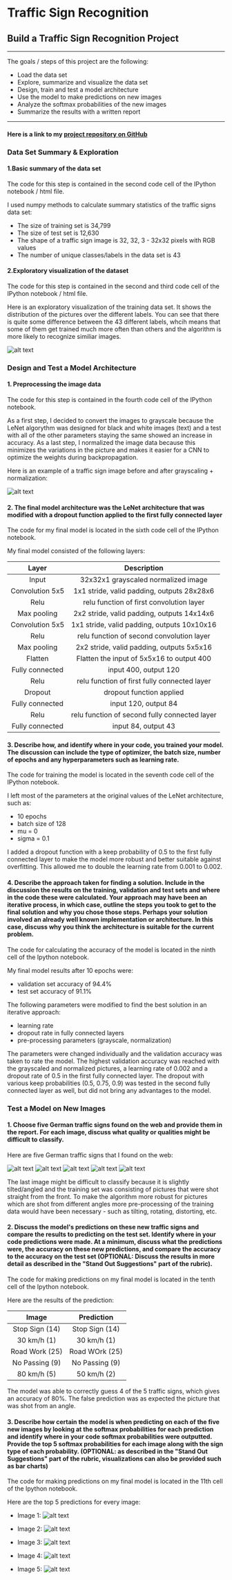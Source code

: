 # **Traffic Sign Recognition** 

## **Build a Traffic Sign Recognition Project**
---
The goals / steps of this project are the following:
* Load the data set
* Explore, summarize and visualize the data set
* Design, train and test a model architecture
* Use the model to make predictions on new images
* Analyze the softmax probabilities of the new images
* Summarize the results with a written report


[//]: # (Image References)

[image1]: ./training_data_graph.jpg "Training Data"
[image2]: ./sample_sign_pprocess.jpg "Preprocessing"
[image3]: ./examples/random_noise.jpg "Random Noise"
[image4]: ./web_images/1.jpg "Traffic Sign 1"
[image5]: ./web_images/2.jpg "Traffic Sign 2"
[image6]: ./web_images/3.jpg "Traffic Sign 3"
[image7]: ./web_images/4.jpg "Traffic Sign 4"
[image8]: ./web_images/5.jpg "Traffic Sign 5"
[image9]: ./predictions/bar_1.jpg "Bar Graph Image 1"
[image10]: ./predictions/bar_2.jpg "Bar Graph Image 2"
[image11]: ./predictions/bar_3.jpg "Bar Graph Image 3"
[image12]: ./predictions/bar_4.jpg "Bar Graph Image 4"
[image13]: ./predictions/bar_5.jpg "Bar Graph Image 5"


---

#### Here is a link to my [project repository on GitHub](https://github.com/Ridgebeck/Traffic_Sign_Classifier-P2)

### Data Set Summary & Exploration

#### 1.Basic summary of the data set

The code for this step is contained in the second code cell of the IPython notebook / html file.  

I used numpy methods to calculate summary statistics of the traffic signs data set:

* The size of training set is 34,799
* The size of test set is 12,630
* The shape of a traffic sign image is 32, 32, 3 - 32x32 pixels with RGB values
* The number of unique classes/labels in the data set is 43

#### 2.Exploratory visualization of the dataset

The code for this step is contained in the second and third code cell of the IPython notebook / html file.  

Here is an exploratory visualization of the training data set. It shows the distribution of the pictures over the different labels. You can see that there is quite some difference between the 43 different labels, whcih means that some of them get trained much more often than others and the algorithm is more likely to recognize similiar images.




![alt text][image1]

### Design and Test a Model Architecture

#### 1. Preprocessing the image data

The code for this step is contained in the fourth code cell of the IPython notebook.

As a first step, I decided to convert the images to grayscale because the LeNet algorythm was designed for black and white images (text) and a test with all of the other parameters staying the same showed an increase in accuracy.
As a last step, I normalized the image data because this minimizes the variations in the picture and makes it easier for a CNN to optimize the weights during backpropagation.

Here is an example of a traffic sign image before and after grayscaling + normalization:


![alt text][image2]


#### 2. The final model architecture was the LeNet architecture that was modified with a dropout function applied to the first fully connected layer

The code for my final model is located in the sixth code cell of the IPython notebook. 

My final model consisted of the following layers:

| Layer         	      	|     Description	        				                 	| 
|:---------------------:|:---------------------------------------------:| 
| Input         		      | 32x32x1 grayscaled normalized image   						 	| 
| Convolution 5x5      	| 1x1 stride, valid padding, outputs 28x28x6   	|
| Relu			             	 | relu function of first convolution layer						|
| Max pooling	      	   | 2x2 stride, valid padding, outputs 14x14x6 			|
| Convolution 5x5	      | 1x1 stride, valid padding, outputs 10x10x16   |
| Relu                  | relu function of second convolution layer	    |
| Max pooling				       | 2x2 stride, valid padding, outputs 5x5x16     |
| Flatten    				       | Flatten the input of 5x5x16 to output 400     |
| Fully connected       | input 400, output 120                         |
| Relu       				       | relu function of first fully connected layer	 |
| Dropout    				       | dropout function applied                      |
|	Fully connected       |	input 120, output 84 					              						|
| Relu       				       | relu function of second fully connected layer	|
|	Fully connected       |	input 84, output 43  					              						|
 


#### 3. Describe how, and identify where in your code, you trained your model. The discussion can include the type of optimizer, the batch size, number of epochs and any hyperparameters such as learning rate.

The code for training the model is located in the seventh code cell of the IPython notebook.

I left most of the parameters at the original values of the LeNet architecture, such as:

* 10 epochs
* batch size of 128
* mu = 0
* sigma = 0.1

I added a dropout function with a keep probability of 0.5 to the first fully connected layer to make the model more robust and better suitable against overfitting. This allowed me to double the learning rate from 0.001 to 0.002.


#### 4. Describe the approach taken for finding a solution. Include in the discussion the results on the training, validation and test sets and where in the code these were calculated. Your approach may have been an iterative process, in which case, outline the steps you took to get to the final solution and why you chose those steps. Perhaps your solution involved an already well known implementation or architecture. In this case, discuss why you think the architecture is suitable for the current problem.

The code for calculating the accuracy of the model is located in the ninth cell of the Ipython notebook.

My final model results after 10 epochs were:

* validation set accuracy of 94.4%
* test set accuracy of 91.1%

The following parameters were modified to find the best solution in an iterative approach:

* learning rate
* dropout rate in fully connected layers
* pre-processing parameters (grayscale, normalization)

The parameters were changed individually and the validation accuracy was taken to rate the model. The highest validation accuracy was reached with the grayscaled and normalized pictures, a learning rate of 0.002 and a dropout rate of 0.5 in the first fully connected layer. The dropout with various keep probabilities (0.5, 0.75, 0.9) was tested in the second fully connected layer as well, but did not bring any advantages to the model.


### Test a Model on New Images

#### 1. Choose five German traffic signs found on the web and provide them in the report. For each image, discuss what quality or qualities might be difficult to classify.

Here are five German traffic signs that I found on the web:

![alt text][image4] ![alt text][image5] ![alt text][image6] 
![alt text][image7] ![alt text][image8]


The last image might be difficult to classify because it is slightly tilted/angled and the training set was consisting of pictures that were shot straight from the front. To make the algorithm more robust for pictures which are shot from different angles more pre-processing of the training data would have been necessary - such as tilting, rotating, distorting, etc.

#### 2. Discuss the model's predictions on these new traffic signs and compare the results to predicting on the test set. Identify where in your code predictions were made. At a minimum, discuss what the predictions were, the accuracy on these new predictions, and compare the accuracy to the accuracy on the test set (OPTIONAL: Discuss the results in more detail as described in the "Stand Out Suggestions" part of the rubric).

The code for making predictions on my final model is located in the tenth cell of the Ipython notebook.

Here are the results of the prediction:

| Image			              |     Prediction	        					                  | 
|:---------------------:|:---------------------------------------------:| 
| Stop Sign (14)      		| Stop Sign (14) 					                         	| 
| 30 km/h (1)		        	| 30 km/h (1)		 		                             	|
| Road Work (25)        | Road WOrk (25)                               	|
| No Passing (9)	     		| No Passing (9)	 			                          	|
| 80 km/h (5)          	| 50 km/h (2)	       				                    			|


The model was able to correctly guess 4 of the 5 traffic signs, which gives an accuracy of 80%. The false prediction was as expected the picture that was shot from an angle.

#### 3. Describe how certain the model is when predicting on each of the five new images by looking at the softmax probabilities for each prediction and identify where in your code softmax probabilities were outputted. Provide the top 5 softmax probabilities for each image along with the sign type of each probability. (OPTIONAL: as described in the "Stand Out Suggestions" part of the rubric, visualizations can also be provided such as bar charts)

The code for making predictions on my final model is located in the 11th cell of the Ipython notebook.

Here are the top 5 predictions for every image:

* Image 1:
![alt text][image9]

* Image 2:
![alt text][image10]

* Image 3:
![alt text][image11]

* Image 4:
![alt text][image12]

* Image 5:
![alt text][image13]

